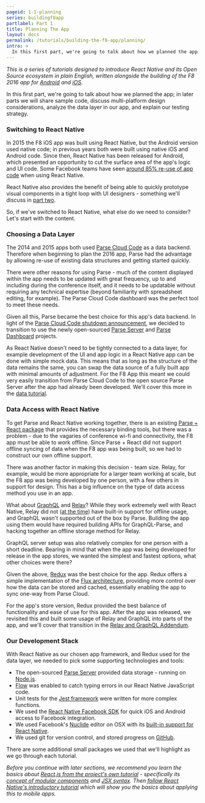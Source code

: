 ```yaml
---
pageid: 1-1-planning
series: buildingf8app
partlabel: Part 1
title: Planning The App
layout: docs
permalink: /tutorials/building-the-f8-app/planning/
intro: >
  In this first part, we're going to talk about how we planned the app, and how and why we picked the stack of technologies to use.
---
```


*This is a series of tutorials designed to introduce React Native and its Open Source ecosystem in plain English, written alongside the building of the F8 2016 app for [Android](https://play.google.com/store/apps/details?id=com.facebook.f8) and [iOS](https://itunes.apple.com/us/app/f8/id853467066).*

In this first part, we're going to talk about how we planned the app; in later parts we will share sample code, discuss multi-platform design considerations, analyze the data layer in our app, and explain our testing strategy.

### Switching to React Native

In 2015 the F8 iOS app was built using React Native, but the Android version used native code; in previous years both were built using native iOS and Android code. Since then, React Native has been released for Android, which presented an opportunity to cut the surface area of the app's logic and UI code. Some Facebook teams have seen [around 85% re-use of app code](https://code.facebook.com/posts/1189117404435352/react-native-for-android-how-we-built-the-first-cross-platform-react-native-app/) when using React Native.

React Native also provides the benefit of being able to quickly prototype visual components in a tight loop with UI designers - something we'll discuss in [part two](/_docs/1-2-design.md).

So, if we've switched to React Native, what else do we need to consider? Let's start with the content.

### Choosing a Data Layer

The 2014 and 2015 apps both used [Parse Cloud Code](https://parse.com/) as a data backend. Therefore when beginning to plan the 2016 app, Parse had the advantage by allowing re-use of existing data structures and getting started quickly.

There were other reasons for using Parse - much of the content displayed within the app needs to be updated with great frequency, up to and including during the conference itself, and it needs to be updatable without requiring any technical expertise (beyond familiarity with spreadsheet editing, for example). The Parse Cloud Code dashboard was the perfect tool to meet these needs.

Given all this, Parse became the best choice for this app's data backend. In light of the [Parse Cloud Code shutdown announcement](http://blog.parse.com/announcements/moving-on/), we decided to transition to use the newly open-sourced [Parse Server](http://blog.parse.com/announcements/introducing-parse-server-and-the-database-migration-tool/) and [Parse Dashboard](https://github.com/ParsePlatform/parse-dashboard) projects.

As React Native doesn't need to be tightly connected to a data layer, for example development of the UI and app logic in a React Native app can be done with simple mock data. This means that as long as the structure of the data remains the same, you can swap the data source of a fully built app with minimal amounts of adjustment. For the F8 App this meant we could very easily transition from Parse Cloud Code to the open source Parse Server after the app had already been developed. We'll cover this more in the [data tutorial](/_data/tutorials.yml/).

### Data Access with React Native

To get Parse and React Native working together, there is an existing [Parse + React package](https://github.com/ParsePlatform/ParseReact) that provides the necessary binding tools, but there was a problem - due to the vagaries of conference wi-fi and connectivity, the F8 app must be able to work offline. Since Parse + React did not support offline syncing of data when the F8 app was being built, so we had to construct our own offline support.

There was another factor in making this decision - team size. Relay, for example, would be more appropriate for a larger team working at scale, but the F8 app was being developed by one person, with a few others in support for design. This has a big influence on the type of data access method you use in an app.

What about [GraphQL](http://graphql.org/) and [Relay](https://facebook.github.io/relay/)? While they work extremely well with React Native, Relay did not ([at the time](https://github.com/facebook/relay/wiki/Roadmap#in-progress)) have built-in support for offline usage, and GraphQL wasn't supported out of the box by Parse. Building the app using them would have required building APIs for GraphQL-Parse, and hacking together an offline storage method for Relay.

GraphQL server setup was also relatively complex for one person with a short deadline. Bearing in mind that when the app was being developed for release in the app stores, we wanted the simplest and fastest options, what other choices were there?

Given the above, [Redux](https://github.com/rackt/redux) was the best choice for the app. Redux offers a simple implementation of the [Flux architecture](https://facebook.github.io/flux/), providing more control over how the data can be stored and cached, essentially enabling the app to sync one-way from Parse Cloud.

For the app's store version, Redux provided the best balance of functionality and ease of use for this app. After the app was released, we revisited this and built some usage of Relay and GraphQL into parts of the app, and we'll cover that transition in the [Relay and GraphQL Addendum](tutorials/building-the-f8-app/relay/).

### Our Development Stack

With React Native as our chosen app framework, and Redux used for the data layer, we needed to pick some supporting technologies and tools:

* The open-sourced [Parse Server](https://github.com/ParsePlatform/parse-server) provided data storage - running on [Node.js](https://nodejs.org/en/).
* [Flow](http://flowtype.org/) was enabled to catch typing errors in our React Native JavaScript code.
* Unit tests for the [Jest framework](http://facebook.github.io/jest/) were written for more complex functions.
* We used the [React Native Facebook SDK](https://github.com/facebook/react-native-fbsdk) for quick iOS and Android access to Facebook integration.
* We used Facebook's [Nuclide](http://nuclide.io/) editor on OSX with its [built-in support for React Native](http://nuclide.io/docs/platforms/react-native/).
* We used git for version control, and stored progress on [GitHub](https://github.com/fbsamples/f8app).

There are some additional small packages we used that we'll highlight as we go through each tutorial.

*Before you continue with later sections, we recommend you learn the basics about [React.js from the project's own tutorial](http://facebook.github.io/react/docs/tutorial.html) - specifically its [concept of modular components](http://facebook.github.io/react/docs/thinking-in-react.html#step-1-break-the-ui-into-a-component-hierarchy) and [JSX syntax](http://facebook.github.io/react/docs/jsx-in-depth.html). Then [follow React Native's introductory tutorial](http://facebook.github.io/react-native/docs/tutorial.html#content) which will show you the basics about applying this to mobile apps.*
